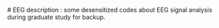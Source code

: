 #   E E G  
  
 d e s c r i p t i o n   :   s o m e   d e s e n s i t i z e d   c o d e s   a b o u t   E E G   s i g n a l   a n a l y s i s   d u r i n g   g r a d u a t e   s t u d y   f o r   b a c k u p .  
  
 